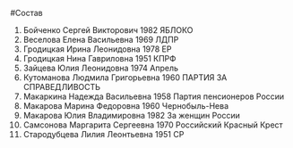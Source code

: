 #Состав
1. Бойченко Сергей Викторович 1982 ЯБЛОКО
2. Веселова Елена Васильевна 1969 ЛДПР
3. Гродицкая Ирина Леонидовна 1978 ЕР
4. Гродицкая Нина Гавриловна 1951 КПРФ
5. Зайцева Юлия Леонидовна 1974 Апрель
6. Кутоманова Людмила Григорьевна 1960 ПАРТИЯ ЗА СПРАВЕДЛИВОСТЬ
7. Макаркина Надежда Васильевна 1958 Партия пенсионеров России
8. Макарова Марина Федоровна 1960 Чернобыль-Нева
9. Макарова Юлия Владимировна 1982 За женщин России
10. Самсонова Маргарита Сергеевна 1970 Российский Красный Крест
11. Стародубцева Лилия Леонтьевна 1951 СР
